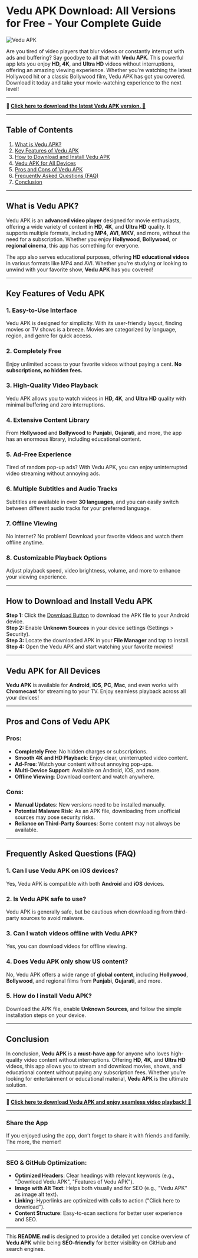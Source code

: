 # Vedu APK Download: All Versions for Free - Your Complete Guide

![Vedu APK](https://avatars.githubusercontent.com/u/193245719?s=400&u=5e8e7ba8c1a0ffbe1787ccbc14e781ec95096306&v=4)

Are you tired of video players that blur videos or constantly interrupt with ads and buffering? Say goodbye to all that with **Vedu APK**. This powerful app lets you enjoy **HD, 4K**, and **Ultra HD** videos without interruptions, offering an amazing viewing experience. Whether you're watching the latest Hollywood hit or a classic Bollywood film, Vedu APK has got you covered. Download it today and take your movie-watching experience to the next level!

---

**🔽 [Click here to download the latest Vedu APK version. 🔽](#)**

---

## Table of Contents

1. [What is Vedu APK?](#what-is-vedu-apk)
2. [Key Features of Vedu APK](#key-features-of-vedu-apk)
3. [How to Download and Install Vedu APK](#how-to-download-and-install-vedu-apk)
4. [Vedu APK for All Devices](#vedu-apk-for-all-devices)
5. [Pros and Cons of Vedu APK](#pros-and-cons-of-vedu-apk)
6. [Frequently Asked Questions (FAQ)](#faq)
7. [Conclusion](#conclusion)

---

## What is Vedu APK?

Vedu APK is an **advanced video player** designed for movie enthusiasts, offering a wide variety of content in **HD**, **4K**, and **Ultra HD** quality. It supports multiple formats, including **MP4**, **AVI**, **MKV**, and more, without the need for a subscription. Whether you enjoy **Hollywood**, **Bollywood**, or **regional cinema**, this app has something for everyone.

The app also serves educational purposes, offering **HD educational videos** in various formats like MP4 and AVI. Whether you're studying or looking to unwind with your favorite show, **Vedu APK** has you covered!

---

## Key Features of Vedu APK

### 1. Easy-to-Use Interface
Vedu APK is designed for simplicity. With its user-friendly layout, finding movies or TV shows is a breeze. Movies are categorized by language, region, and genre for quick access.

### 2. **Completely Free**  
Enjoy unlimited access to your favorite videos without paying a cent. **No subscriptions, no hidden fees.**

### 3. **High-Quality Video Playback**  
Vedu APK allows you to watch videos in **HD, 4K**, and **Ultra HD** quality with minimal buffering and zero interruptions.

### 4. **Extensive Content Library**  
From **Hollywood** and **Bollywood** to **Punjabi**, **Gujarati**, and more, the app has an enormous library, including educational content.

### 5. **Ad-Free Experience**  
Tired of random pop-up ads? With Vedu APK, you can enjoy uninterrupted video streaming without annoying ads.

### 6. **Multiple Subtitles and Audio Tracks**  
Subtitles are available in over **30 languages**, and you can easily switch between different audio tracks for your preferred language.

### 7. **Offline Viewing**  
No internet? No problem! Download your favorite videos and watch them offline anytime.

### 8. **Customizable Playback Options**  
Adjust playback speed, video brightness, volume, and more to enhance your viewing experience.

---

## How to Download and Install Vedu APK

**Step 1:** Click the [Download Button](#) to download the APK file to your Android device.  
**Step 2:** Enable **Unknown Sources** in your device settings (Settings > Security).  
**Step 3:** Locate the downloaded APK in your **File Manager** and tap to install.  
**Step 4:** Open the Vedu APK and start watching your favorite movies!

---

## Vedu APK for All Devices

**Vedu APK** is available for **Android**, **iOS**, **PC**, **Mac**, and even works with **Chromecast** for streaming to your TV. Enjoy seamless playback across all your devices!

---

## Pros and Cons of Vedu APK

### **Pros:**
- **Completely Free**: No hidden charges or subscriptions.
- **Smooth 4K and HD Playback**: Enjoy clear, uninterrupted video content.
- **Ad-Free**: Watch your content without annoying pop-ups.
- **Multi-Device Support**: Available on Android, iOS, and more.
- **Offline Viewing**: Download content and watch anywhere.

### **Cons:**
- **Manual Updates**: New versions need to be installed manually.
- **Potential Malware Risk**: As an APK file, downloading from unofficial sources may pose security risks.
- **Reliance on Third-Party Sources**: Some content may not always be available.

---

## Frequently Asked Questions (FAQ)

### 1. **Can I use Vedu APK on iOS devices?**
Yes, Vedu APK is compatible with both **Android** and **iOS** devices.

### 2. **Is Vedu APK safe to use?**
Vedu APK is generally safe, but be cautious when downloading from third-party sources to avoid malware.

### 3. **Can I watch videos offline with Vedu APK?**
Yes, you can download videos for offline viewing.

### 4. **Does Vedu APK only show US content?**
No, Vedu APK offers a wide range of **global content**, including **Hollywood**, **Bollywood**, and regional films from **Punjabi**, **Gujarati**, and more.

### 5. **How do I install Vedu APK?**
Download the APK file, enable **Unknown Sources**, and follow the simple installation steps on your device.

---

## Conclusion

In conclusion, **Vedu APK** is a **must-have app** for anyone who loves high-quality video content without interruptions. Offering **HD**, **4K**, and **Ultra HD** videos, this app allows you to stream and download movies, shows, and educational content without paying any subscription fees. Whether you’re looking for entertainment or educational material, **Vedu APK** is the ultimate solution.

---

**🔽 [Click here to download Vedu APK and enjoy seamless video playback! 🔽](#)**

---

### **Share the App**  
If you enjoyed using the app, don’t forget to share it with friends and family. The more, the merrier!

---

### SEO & GitHub Optimization:

- **Optimized Headers**: Clear headings with relevant keywords (e.g., "Download Vedu APK", "Features of Vedu APK").
- **Image with Alt Text**: Helps both visually and for SEO (e.g., "Vedu APK" as image alt text).
- **Linking**: Hyperlinks are optimized with calls to action ("Click here to download").
- **Content Structure**: Easy-to-scan sections for better user experience and SEO.

---

This **README.md** is designed to provide a detailed yet concise overview of **Vedu APK** while being **SEO-friendly** for better visibility on GitHub and search engines.
